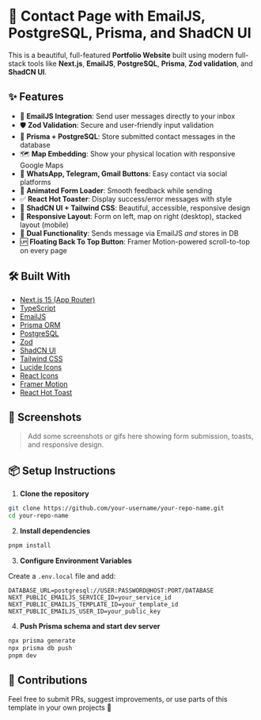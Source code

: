 # 📨 Contact Page with EmailJS, PostgreSQL, Prisma, and ShadCN UI

This is a beautiful, full-featured **Portfolio Website** built using modern full-stack tools like **Next.js**, **EmailJS**, **PostgreSQL**, **Prisma**, **Zod validation**, and **ShadCN UI**.

## ✨ Features

- 📧 **EmailJS Integration**: Send user messages directly to your inbox
- 🛡 **Zod Validation**: Secure and user-friendly input validation
- 📩 **Prisma + PostgreSQL**: Store submitted contact messages in the database
- 🗺️ **Map Embedding**: Show your physical location with responsive Google Maps
- 💬 **WhatsApp, Telegram, Gmail Buttons**: Easy contact via social platforms
- 🔄 **Animated Form Loader**: Smooth feedback while sending
- ✅ **React Hot Toaster**: Display success/error messages with style
- 🎨 **ShadCN UI + Tailwind CSS**: Beautiful, accessible, responsive design
- 📱 **Responsive Layout**: Form on left, map on right (desktop), stacked layout (mobile)
- 🔁 **Dual Functionality**: Sends message via EmailJS _and_ stores in DB
- 🆙 **Floating Back To Top Button**: Framer Motion-powered scroll-to-top on every page

## 🛠 Built With

- [Next.js 15 (App Router)](https://nextjs.org/)
- [TypeScript](https://www.typescriptlang.org/)
- [EmailJS](https://www.emailjs.com/)
- [Prisma ORM](https://www.prisma.io/)
- [PostgreSQL](https://www.postgresql.org/)
- [Zod](https://zod.dev/)
- [ShadCN UI](https://ui.shadcn.dev/)
- [Tailwind CSS](https://tailwindcss.com/)
- [Lucide Icons](https://lucide.dev/)
- [React Icons](https://react-icons.github.io/react-icons/)
- [Framer Motion](https://www.framer.com/motion/)
- [React Hot Toast](https://react-hot-toast.com/)

## 📸 Screenshots

> Add some screenshots or gifs here showing form submission, toasts, and responsive design.

## 📦 Setup Instructions

1. **Clone the repository**

```bash
git clone https://github.com/your-username/your-repo-name.git
cd your-repo-name
```

2. **Install dependencies**

```bash
pnpm install
```

3. **Configure Environment Variables**

Create a `.env.local` file and add:

```env
DATABASE_URL=postgresql://USER:PASSWORD@HOST:PORT/DATABASE
NEXT_PUBLIC_EMAILJS_SERVICE_ID=your_service_id
NEXT_PUBLIC_EMAILJS_TEMPLATE_ID=your_template_id
NEXT_PUBLIC_EMAILJS_USER_ID=your_public_key
```

4. **Push Prisma schema and start dev server**

```bash
npx prisma generate
npx prisma db push
pnpm dev
```

## 🤝 Contributions

Feel free to submit PRs, suggest improvements, or use parts of this template in your own projects 🚀
